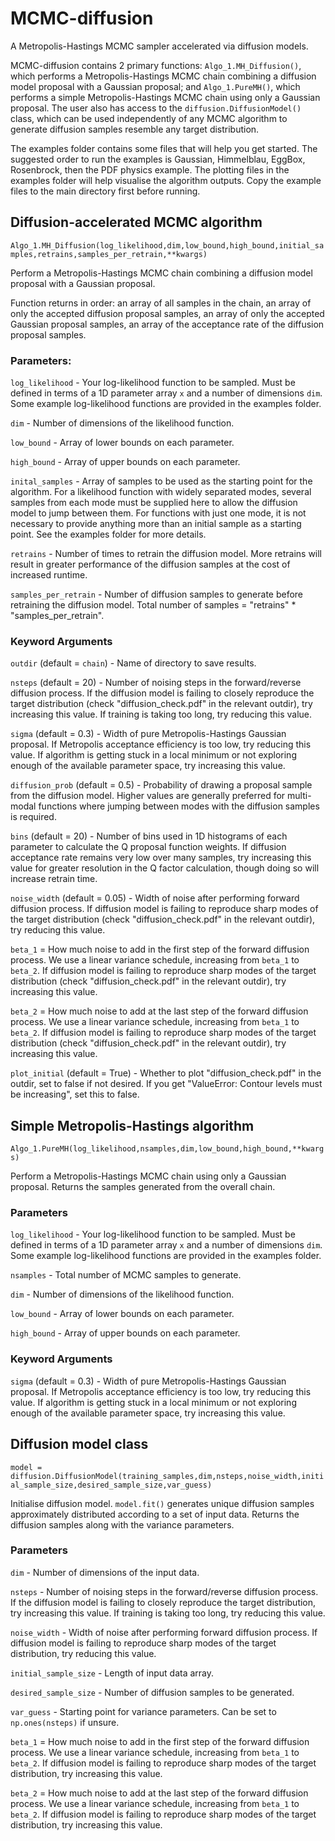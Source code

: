 # MCMC-diffusion
A Metropolis-Hastings MCMC sampler accelerated via diffusion models. 

MCMC-diffusion contains 2 primary functions: `Algo_1.MH_Diffusion()`, which performs a Metropolis-Hastings MCMC chain combining a diffusion model proposal with a Gaussian proposal; and `Algo_1.PureMH()`, which performs a simple Metropolis-Hastings MCMC chain using only a Gaussian proposal. The user also has access to the `diffusion.DiffusionModel()` class, which can be used independently of any MCMC algorithm to generate diffusion samples resemble any target distribution.

The examples folder contains some files that will help you get started. The suggested order to run the examples is Gaussian, Himmelblau, EggBox, Rosenbrock, then the PDF physics example. The plotting files in the examples folder will help visualise the algorithm outputs. Copy the example files to the main directory first before running.

## Diffusion-accelerated MCMC algorithm
`Algo_1.MH_Diffusion(log_likelihood,dim,low_bound,high_bound,initial_samples,retrains,samples_per_retrain,**kwargs)`

Perform a Metropolis-Hastings MCMC chain combining a diffusion model proposal with a Gaussian proposal.

Function returns in order: an array of all samples in the chain, an array of only the accepted diffusion proposal samples, an array of only the accepted Gaussian proposal samples, an array of the acceptance rate of the diffusion proposal samples.

### Parameters:
`log_likelihood` - Your log-likelihood function to be sampled. Must be defined in terms of a 1D parameter array `x` and a number of dimensions `dim`. Some example log-likelihood functions are provided in the examples folder.

`dim` - Number of dimensions of the likelihood function.

`low_bound` - Array of lower bounds on each parameter.

`high_bound` - Array of upper bounds on each parameter.

`inital_samples` - Array of samples to be used as the starting point for the algorithm. For a likelihood function with widely separated modes, several samples from each mode must be supplied here to allow the diffusion model to jump between them. For functions with just one mode, it is not necessary to provide anything more than an initial sample as a starting point. See the examples folder for more details.

`retrains` - Number of times to retrain the diffusion model. More retrains will result in greater performance of the diffusion samples at the cost of increased runtime.

`samples_per_retrain` - Number of diffusion samples to generate before retraining the diffusion model. Total number of samples = "retrains" * "samples_per_retrain". 

### Keyword Arguments
`outdir` (default = `chain`) - Name of directory to save results.

`nsteps` (default = 20) - Number of noising steps in the forward/reverse diffusion process. If the diffusion model is failing to closely reproduce the target distribution (check "diffusion_check.pdf" in the relevant outdir), try increasing this value. If training is taking too long, try reducing this value.

`sigma` (default = 0.3) - Width of pure Metropolis-Hastings Gaussian proposal. If Metropolis acceptance efficiency is too low, try reducing this value. If algorithm is getting stuck in a local minimum or not exploring enough of the available parameter space, try increasing this value.

`diffusion_prob` (default = 0.5) - Probability of drawing a proposal sample from the diffusion model. Higher values are generally preferred for multi-modal functions where jumping between modes with the diffusion samples is required. 

`bins` (default = 20) - Number of bins used in 1D histograms of each parameter to calculate the Q proposal function weights. If diffusion acceptance rate remains very low over many samples, try increasing this value for greater resolution in the Q factor calculation, though doing so will increase retrain time.

`noise_width` (default = 0.05) - Width of noise after performing forward diffusion process. If diffusion model is failing to reproduce sharp modes of the target distribution (check "diffusion_check.pdf" in the relevant outdir), try reducing this value.

`beta_1` = How much noise to add in the first step of the forward diffusion process. We use a linear variance schedule, increasing from `beta_1` to `beta_2`. If diffusion model is failing to reproduce sharp modes of the target distribution (check "diffusion_check.pdf" in the relevant outdir), try increasing this value.

`beta_2` = How much noise to add at the last step of the forward diffusion process. We use a linear variance schedule, increasing from `beta_1` to `beta_2`. If diffusion model is failing to reproduce sharp modes of the target distribution (check "diffusion_check.pdf" in the relevant outdir), try increasing this value.

`plot_initial` (default = True) - Whether to plot "diffusion_check.pdf" in the outdir, set to false if not desired. If you get "ValueError: Contour levels must be increasing", set this to false.

## Simple Metropolis-Hastings algorithm
`Algo_1.PureMH(log_likelihood,nsamples,dim,low_bound,high_bound,**kwargs)`

Perform a Metropolis-Hastings MCMC chain using only a Gaussian proposal. Returns the samples generated from the overall chain.

### Parameters
`log_likelihood` - Your log-likelihood function to be sampled. Must be defined in terms of a 1D parameter array `x` and a number of dimensions `dim`. Some example log-likelihood functions are provided in the examples folder.

`nsamples` - Total number of MCMC samples to generate.

`dim` - Number of dimensions of the likelihood function.

`low_bound` - Array of lower bounds on each parameter.

`high_bound` - Array of upper bounds on each parameter.

### Keyword Arguments
`sigma` (default = 0.3) - Width of pure Metropolis-Hastings Gaussian proposal. If Metropolis acceptance efficiency is too low, try reducing this value. If algorithm is getting stuck in a local minimum or not exploring enough of the available parameter space, try increasing this value.

## Diffusion model class
`model = diffusion.DiffusionModel(training_samples,dim,nsteps,noise_width,initial_sample_size,desired_sample_size,var_guess)`

Initialise diffusion model. `model.fit()` generates unique diffusion samples approximately distributed according to a set of input data. Returns the diffusion samples along with the variance parameters.

### Parameters
`dim` - Number of dimensions of the input data.

`nsteps` - Number of noising steps in the forward/reverse diffusion process. If the diffusion model is failing to closely reproduce the target distribution, try increasing this value. If training is taking too long, try reducing this value.

`noise_width` - Width of noise after performing forward diffusion process. If diffusion model is failing to reproduce sharp modes of the target distribution, try reducing this value.

`initial_sample_size` - Length of input data array.

`desired_sample_size` - Number of diffusion samples to be generated.

`var_guess` - Starting point for variance parameters. Can be set to `np.ones(nsteps)` if unsure.

`beta_1` = How much noise to add in the first step of the forward diffusion process. We use a linear variance schedule, increasing from `beta_1` to `beta_2`. If diffusion model is failing to reproduce sharp modes of the target distribution, try increasing this value.

`beta_2` = How much noise to add at the last step of the forward diffusion process. We use a linear variance schedule, increasing from `beta_1` to `beta_2`. If diffusion model is failing to reproduce sharp modes of the target distribution, try increasing this value.
